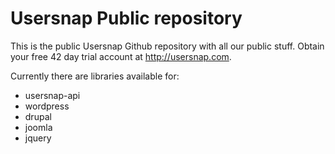 Usersnap Public repository
==========================
This is the public Usersnap Github repository with all our public stuff. Obtain your free 42 day trial account at http://usersnap.com.

Currently there are libraries available for:
 - usersnap-api
 - wordpress
 - drupal
 - joomla
 - jquery
